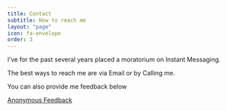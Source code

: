 ```yaml
---
title: Contact
subtitle: How to reach me
layout: "page"
icon: fa-envelope
order: 3
---
```


I've for the past several years placed a moratorium on Instant Messaging.

The best ways to reach me are via Email or by Calling me. 

You can also provide me feedback below

[Anonymous Feedback](/feedback)

<!-- Calendly badge widget begin -->
<link href="https://assets.calendly.com/assets/external/widget.css" rel="stylesheet">
<script src="https://assets.calendly.com/assets/external/widget.js" type="text/javascript"></script>
<script type="text/javascript">Calendly.initBadgeWidget({url: 'https://calendly.com/nickwolf/lunch', text: 'Schedule a lunch with me', color: '#E27689', branding: false});</script>
<!-- Calendly badge widget end -->